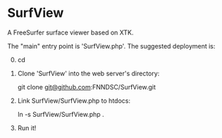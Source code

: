 SurfView
========

A FreeSurfer surface viewer based on XTK.

The "main" entry point is 'SurfView.php'. The suggested deployment is:

0. cd <htdocs>

1. Clone 'SurfView' into the web server's <htdocs> directory:

	git clone git@github.com:FNNDSC/SurfView.git

2. Link SurfView/SurfView.php to htdocs:

	ln -s SurfView/SurfView.php .

3. Run it!	
